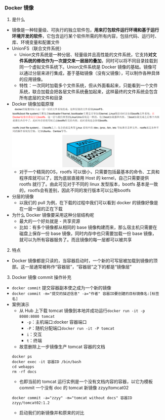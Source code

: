 ### Docker 镜像
1. 是什么
  - 镜像是一种轻量级、可执行的独立软件包，**用来打包软件运行环境和基于运行环境开发的软件**，它包含运行某个软件所需的所有内容，包括代码、运行时、库、环境变量和配置文件
  - UnionFS（联合文件系统）
    - Union文件系统是一种分层、轻量级并且高性能的文件系统，它支持**对文件系统的修改作为一次提交来一层层的叠加**，同时可以将不同目录挂载到同一个虚拟文件系统下。Union文件系统是 Docker 镜像的基础。镜像可以通过分层来进行集成，基于基础镜像（没有父镜像），可以制作各种具体的应用镜像。
    - 特性：一次同时加载多个文件系统，但从外面看起来，只能看到一个文件系统，联合加载会把各层文件系统叠加起来，这样最终的文件系统会包含所有底层的文件和目录
  - Docker 镜像加载原理
  ![docker镜像加载原理.png](./images/docker镜像加载原理.png)
    - 对于一个精简的OS，rootfs 可以很小，只需要包括最基本的命令、工具和程序库就可以了，因为底层直接用 Host 的 kernel，自己只需要提供 rootfs 就行了。由此可见对于不同的 linux 发型版本，bootfs 基本是一致的，rootfs会有差别，因此不同的发行版本可以公用bootfs
  - 分层的镜像
    - 以我们的 pull 为例，在下载的过程中我们可以看到 docker 的镜像好像是在一层一层的正在下载
  - 为什么 Docker 镜像要采用这种分层结构呢
    - 最大的一个好处就是 - 共享资源
    - 比如：有多个镜像都从相同的 base 镜像构建而来，那么宿主机只需要在磁盘上保存一份 base 镜像，同时内存中也只需要加载一份 base 镜像，就可以为所有容器服务了。而且镜像的每一层都可以被共享
2. 特点
  - Docker 镜像都是只读的，当容器启动时，一个新的可写层被加载到镜像的顶部。这一层通常被称作“容器层”，“容器层”之下的都是“镜像层”
3. Docker 镜像 commit 操作补充
  - `docker commit` 提交容器副本使之成为一个新的镜像
  - `docker commit -m="提交的描述信息" -a="作者" 容器ID要创建的目标镜像名:[标签名]`
  - 案例演示
    - 从 Hub 上下载 tomcat 镜像到本地并成功运行`docker run -it -p 8080:8080 tomcat`
      - `-p`：主机端口:docker 容器端口
      - `-P`：随机分配端口`docker run -it -P tomcat`
      - `i`：交互
      - `t`：终端
    - 故意删除上一步镜像生产 tomcat 容器的文档
    ```
    docker ps
    docker exec -it 容器ID /bin/bash
    cd webapps
    rm -rf docs
    ```
    - 也即当前的 tomcat 运行实例是一个没有文档内容的容器，以它为模板 commit 一个没有 doc 的 tomcat 新镜像 zzyy/tomcat02
    ```
    docker commit -a="zzyy" -m="tomcat without docs" 容器ID zzyy/tomcat02:1.2
    ```
    - 启动我们的新镜像并和原来的对比
